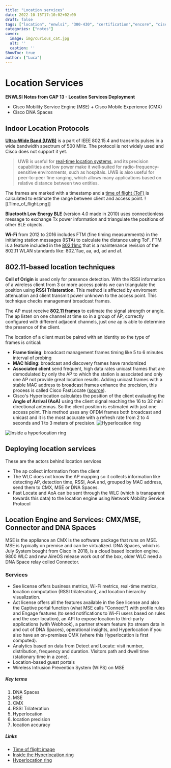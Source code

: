 ```yaml
---
title: "Location services"
date: 2022-10-15T17:10:02+02:00
draft: false
tags: ["location", "enwlsi", "300-430", "certification","encore", "cisco"]
categories: ["notes"]
cover:
  image: img/curious_cat.jpg
  alt: ''
  caption: ''
ShowToc: true
author: ["Luca"]
---
```

# Location Services
**ENWLSI Notes from CAP 13 - Location Services Deployment**
- Cisco Mobility Service Engine (MSE) + Cisco Mobile Experience (CMX)
- Cisco DNA Spaces

## Indoor Location Protocols
[**Ultra-Wide Band (UWB)**](https://en.wikipedia.org/wiki/Ultra-wideband) is a part of IEEE 802.15.4 and transmits pulses in a wide bandwidth spectrum of 500 MHz. The protocol is not widely used and Cisco does not support it yet.

> UWB is useful for [real-time location systems](https://en.wikipedia.org/wiki/Real-time_location_system "Real-time location system"), and its precision capabilities and low power make it well-suited for radio-frequency-sensitive environments, such as hospitals. UWB is also useful for peer-to-peer fine ranging, which allows many applications based on relative distance between two entities.

The frames are marked with a timestamp and a [time of flight (ToF)](https://en.wikipedia.org/wiki/Wi-Fi_positioning_system#Time_of_flight_based) is calculated to estimate the range between client and access point.
![[Time_of_flight.png]]

**Bluetooth Low Energy BLE** (version 4.0 made in 2010) uses connectionless message to exchange Tx power information and triangulate the positions of other BLE objects.

**Wi-Fi** from 2012 to 2016 includes FTM (fine timing measurements) in the initiating station messages (ISTA) to calculate the distance using ToF. FTM is a feature included in the [802.11mc](https://en.wikipedia.org/wiki/IEEE_802.11mc) that is a maintenance revision of the 802.11 WLAN standards like: 802.11ae, aa, ad, ad and af.

## 802.11-based location techniques
**Cell of Origin** is used only for presence detection.
With the RSSI information of a wireless client from 3 or more access points we can triangulate the position using **RSSI Trilateration**. This method is affected by enviroment attenuation and client transmit power unknown to the access point. This technique checks management broadcast frames.

The AP must receive [**802.11 frames**](https://howiwifi.com/2020/07/13/802-11-frame-types-and-formats/) to estimate the signal strength or angle. The ap listen on one channel at time so in a group of AP, correctly configured with different adjacent channels, just _one_ ap is able to determine the presence of the client.

The location of a client must be paired with an identity so the type of frames is critical:
- **Frame timing**: broadcast management frames timing like 5 to 6 minutes interval of probing
- **MAC hiding**: broadcast and discovery frames have randomized 
- **Associated client** send frequent, high data rates unicast frames that are demodulated by only the AP to which the station is associated and only one AP not provide great location results. Adding unicast frames with a stable MAC address to broadcast frames enhance the precision, this process is called Cisco FastLocate ([source](https://www.cisco.com/c/en/us/td/docs/wireless/controller/9800/17-2/config-guide/b_wl_17_2_cg/fastlocate_for_cisco_catalyst_series_access_points.pdf)). 
- Cisco's Hyperlocation calculates the position of the client evaluating the **Angle of Arrival (AoA)** using the client signal reaching the 16 to 32 mini directional antennas. So the client position is estimated with just one access point. This method uses any OFDM frames both broadcast and unicast and it is the most accurate with a refresh rate from 2 to 4 seconds and 1 to 3 meters of precision.
![Hyperlocation ring](/img/hyperlocation_ring.jpg)

![Inside a hyperlocation ring](/img/hyperlocation_ring_antennas.jpg)

## Deploying location services
These are the actors behind location services
- The ap collect information from the client
- The WLC does not know the AP mapping so it collects information like detecting AP, detection time, RSSI, AoA and, grouped by MAC address, send them to CMX, MSE or DNA Spaces. 
- Fast Locate and AoA can be sent through the WLC (which is transparent towards this data) to the location engine using Network Mobility Service Protocol

## Location Engine and Services: CMX/MSE, Connector and DNA Spaces
MSE is the appliance an CMX is the software package that runs on MSE. MSE is typically on premise and can be virtualized.
DNA Spaces, which is July System bought from Cisco in 2018, is a cloud based location engine. 9800 WLC and new AireOS release work out of the box, older WLC need a DNA Space relay colled Connector.

### Services
- See license offers business metrics, Wi-Fi metrics, real-time metrics, location computation (RSSI trilateration), and location hierarchy visualization. 
- Act license offers all the features available in the See license and also the Captive portal function (what MSE calls "Connect") with profile rules and Engage features (to send notifications to Wi-Fi users based on rules and the user location), an API to expose location to third-party applications (with Webhook), a partner stream feature (to stream data in and out of DNA Spaces), operational insights, and Hyperlocation if you also have an on-premises CMX (where this Hyperlocation is first computed). 
- Analytics based on data from Detect and Locate: visit number, distribution, frequency and duration. Visitors path and dwell time (stationary time in a zone).
- Location-based guest portals
- Wireless Intrusion Prevention System (WIPS) on MSE

##### Key terms
1. DNA Spaces
2. MSE
3. CMX
4. RSSI Trilateration
5. Hyperlocation
6. location precision
7. location accuracy

##### Links
- [Time of flight image](https://en.wikipedia.org/wiki/Wi-Fi_positioning_system)
- [Inside the Hyperlocation ring](https://www.cisco.com/c/en/us/td/docs/wireless/controller/technotes/8-1/Halo-DG/b_hyperlocation-deployment-guide.html)
- [Hyperlocation ring](https://wirelessnerd.net/2015/09/09/ctia-2015-a-quick-visit-on-day-one-cisco-hyperlocation/) 

